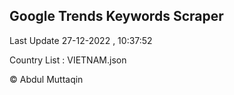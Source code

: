 

## Google Trends Keywords Scraper 
 
Last Update 27-12-2022 , 10:37:52

Country List :
VIETNAM.json



© Abdul Muttaqin 
